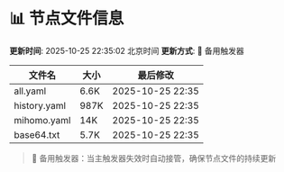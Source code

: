 # 📊 节点文件信息

**更新时间**: 2025-10-25 22:35:02 北京时间
**更新方式**: 🔄 备用触发器

| 文件名 | 大小 | 最后修改 |
|--------|------|----------|
| all.yaml | 6.6K | 2025-10-25 22:35 |
| history.yaml | 987K | 2025-10-25 22:35 |
| mihomo.yaml | 14K | 2025-10-25 22:35 |
| base64.txt | 5.7K | 2025-10-25 22:35 |

> 🔄 备用触发器：当主触发器失效时自动接管，确保节点文件的持续更新
